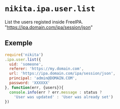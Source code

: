 
# `nikita.ipa.user.list`

List the users registed inside FreeIPA. "https://ipa.domain.com/ipa/session/json"

## Exemple

```js
require('nikita')
.ipa.user.list({
  uid: 'someone',
  referer: 'https://my.domain.com',
  url: 'https://ipa.domain.com/ipa/session/json',
  principal: 'admin@DOMAIN.COM',
  password: 'XXXXXX'
}, function(err, {users}){
  console.info(err ? err.message : status ?
    'User was updated' : 'User was already set')
})
```
